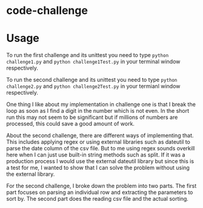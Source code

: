 # code-challenge

# Usage
To run the first challenge and its unittest you need to type `python challenge1.py` and 
`python challenge1Test.py` in your terminal window respectively.

To run the second challenge and its unittest you need to type `python challenge2.py` and
`python challenge2Test.py` in your termianl window respectively.

One thing I like about my implementation in challenge one is that I break the loop as soon as I find a digit in the number which is not even. In the short run this may not seem to be significant but if millions of numbers are processed, this could save a good amount of work.

About the second challenge, there are different ways of implementing that. This includes applying regex or using external libraries such as dateutil to parse the date column of the csv file. But to me using regex sounds overkill here when I can just use built-in string methods such as split. If it was a production process I would use the external dateutil library but since this is a test for me, I wanted to show that I can solve the problem without using the external library.

For the second challenge, I broke down the problem into two parts. The first part focuses on parsing an individual row and extracting the parameters to sort by. The second part does the reading csv file and the actual sorting.